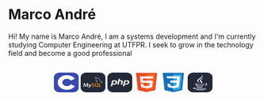 # Marco André 

Hi! My name is Marco André, I am a systems development and I'm currently studying Computer Engineering at UTFPR. I seek to grow in the technology field and become a good professional

<div style="display: inline_block" align="center"><br>
  <img align="center" height="40" width="50" src="https://github.com/tandpfun/skill-icons/blob/main/icons/C.svg">
  <img align="center" height="40" width="50" src="https://raw.githubusercontent.com/tandpfun/skill-icons/65dea6c4eaca7da319e552c09f4cf5a9a8dab2c8/icons/MySQL-Dark.svg">
  <img align="center" height="40" width="50" src="https://github.com/tandpfun/skill-icons/blob/main/icons/PHP-Dark.svg">
  <img align="center" height="40" width="50" src="https://raw.githubusercontent.com/devicons/devicon/master/icons/html5/html5-original.svg">
  <img align="center" height="40" width="50" src="https://raw.githubusercontent.com/devicons/devicon/master/icons/css3/css3-original.svg">
  <img align="center" height="40" width="50" src="https://github.com/tandpfun/skill-icons/blob/main/icons/Java-Dark.svg">

</div>
  
  ##
<div> 

  
</div>


